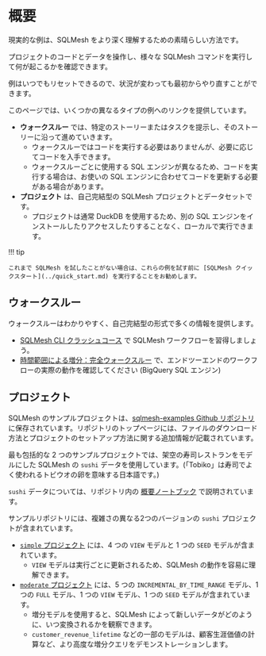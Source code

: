 # 概要

現実的な例は、SQLMesh をより深く理解するための素晴らしい方法です。

プロジェクトのコードとデータを操作し、様々な SQLMesh コマンドを実行して何が起こるかを確認できます。

例はいつでもリセットできるので、状況が変わっても最初からやり直すことができます。

このページでは、いくつかの異なるタイプの例へのリンクを提供しています。

- **ウォークスルー** では、特定のストーリーまたはタスクを提示し、そのストーリーに沿って進めていきます。
    - ウォークスルーではコードを実行する必要はありませんが、必要に応じてコードを入手できます。
    - ウォークスルーごとに使用する SQL エンジンが異なるため、コードを実行する場合は、お使いの SQL エンジンに合わせてコードを更新する必要がある場合があります。
- **プロジェクト** は、自己完結型の SQLMesh プロジェクトとデータセットです。
    - プロジェクトは通常 DuckDB を使用するため、別の SQL エンジンをインストールしたりアクセスしたりすることなく、ローカルで実行できます。

!!! tip

    これまで SQLMesh を試したことがない場合は、これらの例を試す前に [SQLMesh クイックスタート](../quick_start.md) を実行することをお勧めします。

## ウォークスルー

ウォークスルーはわかりやすく、自己完結型の形式で多くの情報を提供します。

- [SQLMesh CLI クラッシュコース](./sqlmesh_cli_crash_course.md) で SQLMesh ワークフローを習得しましょう。
- [時間範囲による増分：完全ウォークスルー](./incremental_time_full_walkthrough.md) で、エンドツーエンドのワークフローの実際の動作を確認してください (BigQuery SQL エンジン)

## プロジェクト

SQLMesh のサンプルプロジェクトは、[sqlmesh-examples Github リポジトリ](https://github.com/TobikoData/sqlmesh-examples) に保存されています。リポジトリのトップページには、ファイルのダウンロード方法とプロジェクトのセットアップ方法に関する追加情報が記載されています。

最も包括的な 2 つのサンプルプロジェクトでは、架空の寿司レストランをモデルにした SQLMesh の `sushi` データを使用しています。(「Tobiko」は寿司でよく使われるトビウオの卵を意味する日本語です。)

`sushi` データについては、リポジトリ内の [概要ノートブック](https://github.com/TobikoData/sqlmesh-examples/blob/main/001_sushi/sushi-overview.ipynb) で説明されています。

サンプルリポジトリには、複雑さの異なる2つのバージョンの `sushi` プロジェクトが含まれています。

- [`simple` プロジェクト](https://github.com/TobikoData/sqlmesh-examples/tree/main/001_sushi/1_simple) には、4 つの `VIEW` モデルと 1 つの `SEED` モデルが含まれています。
    - `VIEW` モデルは実行ごとに更新されるため、SQLMesh の動作を容易に理解できます。
- [`moderate` プロジェクト](https://github.com/TobikoData/sqlmesh-examples/tree/main/001_sushi/2_moderate) には、5 つの `INCREMENTAL_BY_TIME_RANGE` モデル、1 つの `FULL` モデル、1 つの `VIEW` モデル、1 つの `SEED` モデルが含まれています。
    - 増分モデルを使用すると、SQLMesh によって新しいデータがどのように、いつ変換されるかを観察できます。
    - `customer_revenue_lifetime` などの一部のモデルは、顧客生涯価値の計算など、より高度な増分クエリをデモンストレーションします。
